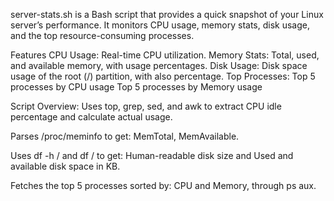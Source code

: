 server-stats.sh is a Bash script that provides a quick snapshot of your Linux server’s performance. It monitors CPU usage, memory stats, disk usage, and the top resource-consuming processes.

Features
 CPU Usage: Real-time CPU utilization.
 Memory Stats: Total, used, and available memory, with usage percentages.
 Disk Usage: Disk space usage of the root (/) partition, with also percentage.
Top Processes:
Top 5 processes by CPU usage
Top 5 processes by Memory usage


Script Overview:
Uses top, grep, sed, and awk to extract CPU idle percentage and calculate actual usage.

Parses /proc/meminfo to get: MemTotal, MemAvailable.

Uses df -h / and df / to get: Human-readable disk size and Used and available disk space in KB.

Fetches the top 5 processes sorted by: CPU and Memory, through ps aux.

